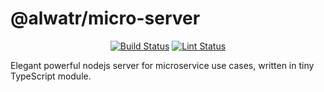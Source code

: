 # @alwatr/micro-server

<div align="center">

<!-- [![Published on npm](https://img.shields.io/npm/v/@alwatr/micro-server.svg?logo=npm)](https://www.npmjs.com/package/@alwatr/micro-server) -->

[![Build Status](https://github.com/AliMD/alwatr/actions/workflows/build.yaml/badge.svg?branch=next)](https://github.com/AliMD/alwatr/actions/workflows/build.yaml)
[![Lint Status](https://github.com/AliMD/alwatr/actions/workflows/lint.yaml/badge.svg?branch=next)](https://github.com/AliMD/alwatr/actions/workflows/lint.yaml)

</div>

Elegant powerful nodejs server for microservice use cases, written in tiny TypeScript module.
